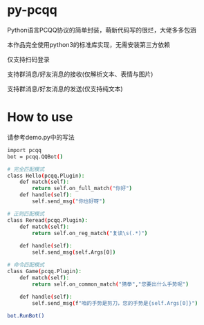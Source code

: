 # py-pcqq

Python语言PCQQ协议的简单封装，萌新代码写的很烂，大佬多多包涵

本作品完全使用python3的标准库实现，无需安装第三方依赖

仅支持扫码登录

支持群消息/好友消息的接收(仅解析文本、表情与图片)

支持群消息/好友消息的发送(仅支持纯文本)

# How to use

请参考demo.py中的写法

``` bash
import pcqq
bot = pcqq.QQBot()

# 完全匹配模式
class Hello(pcqq.Plugin):
    def match(self):
        return self.on_full_match("你好")
    def handle(self):
        self.send_msg("你也好呀")

# 正则匹配模式
class Reread(pcqq.Plugin):
    def match(self):
        return self.on_reg_match("复读\s(.*)")
    
    def handle(self):
        self.send_msg(self.Args[0])

# 命令匹配模式
class Game(pcqq.Plugin):
    def match(self):
        return self.on_common_match("猜拳","您要出什么手势呢")
    
    def handle(self):
        self.send_msg(f"咱的手势是剪刀，您的手势是{self.Args[0]}")

bot.RunBot()


```